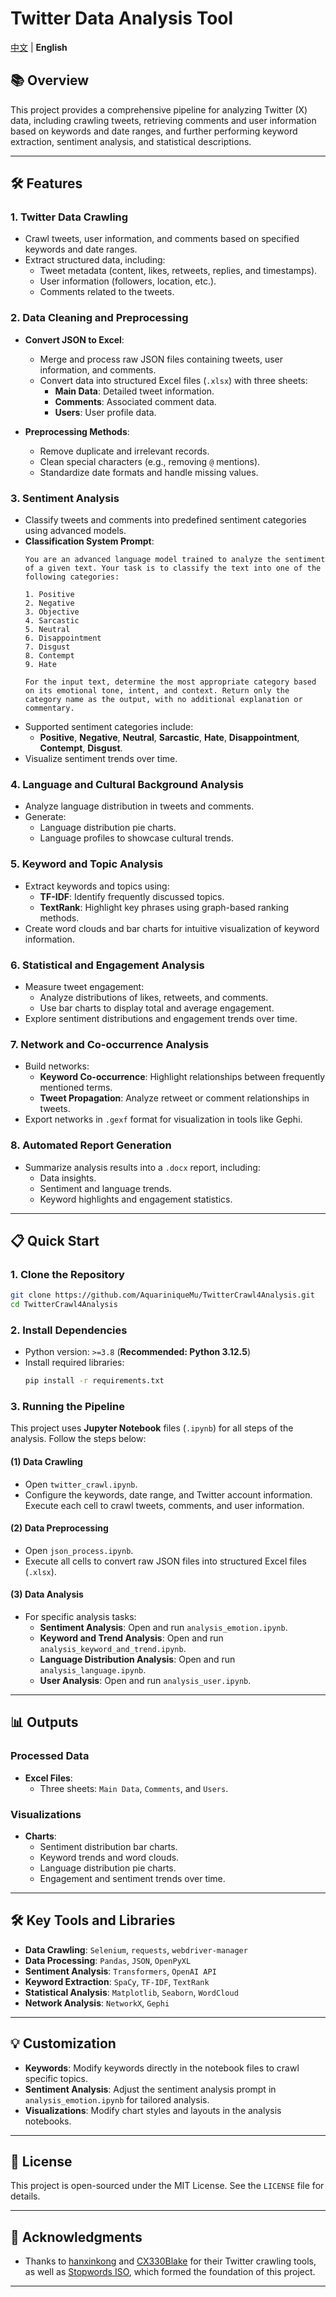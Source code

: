 # Twitter Data Analysis Tool

[中文](./README_zh.md) | **English**

## 📚 **Overview**
This project provides a comprehensive pipeline for analyzing Twitter (X) data, including crawling tweets, retrieving comments and user information based on keywords and date ranges, and further performing keyword extraction, sentiment analysis, and statistical descriptions.

---

## 🛠️ **Features**

### **1. Twitter Data Crawling**
- Crawl tweets, user information, and comments based on specified keywords and date ranges.
- Extract structured data, including:
  - Tweet metadata (content, likes, retweets, replies, and timestamps).
  - User information (followers, location, etc.).
  - Comments related to the tweets.

### **2. Data Cleaning and Preprocessing**
- **Convert JSON to Excel**:
  - Merge and process raw JSON files containing tweets, user information, and comments.
  - Convert data into structured Excel files (`.xlsx`) with three sheets:
    - **Main Data**: Detailed tweet information.
    - **Comments**: Associated comment data.
    - **Users**: User profile data.

- **Preprocessing Methods**:
  - Remove duplicate and irrelevant records.
  - Clean special characters (e.g., removing `@` mentions).
  - Standardize date formats and handle missing values.

### **3. Sentiment Analysis**
- Classify tweets and comments into predefined sentiment categories using advanced models.
- **Classification System Prompt**:
  ```plaintext
  You are an advanced language model trained to analyze the sentiment of a given text. Your task is to classify the text into one of the following categories:

  1. Positive
  2. Negative
  3. Objective
  4. Sarcastic
  5. Neutral
  6. Disappointment
  7. Disgust
  8. Contempt
  9. Hate

  For the input text, determine the most appropriate category based on its emotional tone, intent, and context. Return only the category name as the output, with no additional explanation or commentary.
  ```
- Supported sentiment categories include:
  - **Positive**, **Negative**, **Neutral**, **Sarcastic**, **Hate**, **Disappointment**, **Contempt**, **Disgust**.
- Visualize sentiment trends over time.

### **4. Language and Cultural Background Analysis**
- Analyze language distribution in tweets and comments.
- Generate:
  - Language distribution pie charts.
  - Language profiles to showcase cultural trends.

### **5. Keyword and Topic Analysis**
- Extract keywords and topics using:
  - **TF-IDF**: Identify frequently discussed topics.
  - **TextRank**: Highlight key phrases using graph-based ranking methods.
- Create word clouds and bar charts for intuitive visualization of keyword information.

### **6. Statistical and Engagement Analysis**
- Measure tweet engagement:
  - Analyze distributions of likes, retweets, and comments.
  - Use bar charts to display total and average engagement.
- Explore sentiment distributions and engagement trends over time.

### **7. Network and Co-occurrence Analysis**
- Build networks:
  - **Keyword Co-occurrence**: Highlight relationships between frequently mentioned terms.
  - **Tweet Propagation**: Analyze retweet or comment relationships in tweets.
- Export networks in `.gexf` format for visualization in tools like Gephi.

### **8. Automated Report Generation**
- Summarize analysis results into a `.docx` report, including:
  - Data insights.
  - Sentiment and language trends.
  - Keyword highlights and engagement statistics.

---

## 📋 **Quick Start**

### **1. Clone the Repository**
```bash
git clone https://github.com/AquariniqueMu/TwitterCrawl4Analysis.git
cd TwitterCrawl4Analysis
```

### **2. Install Dependencies**
- Python version: `>=3.8` (**Recommended: Python 3.12.5**)
- Install required libraries:
  ```bash
  pip install -r requirements.txt
  ```

### **3. Running the Pipeline**

This project uses **Jupyter Notebook** files (`.ipynb`) for all steps of the analysis. Follow the steps below:

#### (1) **Data Crawling**
- Open `twitter_crawl.ipynb`.
- Configure the keywords, date range, and Twitter account information. Execute each cell to crawl tweets, comments, and user information.

#### (2) **Data Preprocessing**
- Open `json_process.ipynb`.
- Execute all cells to convert raw JSON files into structured Excel files (`.xlsx`).

#### (3) **Data Analysis**
- For specific analysis tasks:
  - **Sentiment Analysis**: Open and run `analysis_emotion.ipynb`.
  - **Keyword and Trend Analysis**: Open and run `analysis_keyword_and_trend.ipynb`.
  - **Language Distribution Analysis**: Open and run `analysis_language.ipynb`.
  - **User Analysis**: Open and run `analysis_user.ipynb`.

---

## 📊 **Outputs**

### **Processed Data**
- **Excel Files**:
  - Three sheets: `Main Data`, `Comments`, and `Users`.

### **Visualizations**
- **Charts**:
  - Sentiment distribution bar charts.
  - Keyword trends and word clouds.
  - Language distribution pie charts.
  - Engagement and sentiment trends over time.

---

## 🛠️ **Key Tools and Libraries**
- **Data Crawling**: `Selenium`, `requests`, `webdriver-manager`
- **Data Processing**: `Pandas`, `JSON`, `OpenPyXL`
- **Sentiment Analysis**: `Transformers`, `OpenAI API`
- **Keyword Extraction**: `SpaCy`, `TF-IDF`, `TextRank`
- **Statistical Analysis**: `Matplotlib`, `Seaborn`, `WordCloud`
- **Network Analysis**: `NetworkX`, `Gephi`

---

## 💡 **Customization**
- **Keywords**: Modify keywords directly in the notebook files to crawl specific topics.
- **Sentiment Analysis**: Adjust the sentiment analysis prompt in `analysis_emotion.ipynb` for tailored analysis.
- **Visualizations**: Modify chart styles and layouts in the analysis notebooks.

---

## 📜 **License**
This project is open-sourced under the MIT License. See the `LICENSE` file for details.

---

## 🙏 **Acknowledgments**
- Thanks to [hanxinkong](https://github.com/hanxinkong) and [CX330Blake](https://github.com/CX330Blake) for their Twitter crawling tools, as well as [Stopwords ISO](https://github.com/stopwords-iso/stopwords-iso), which formed the foundation of this project.

--- 
